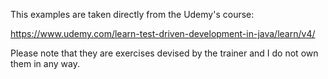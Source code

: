 This examples are taken directly from the Udemy's course: 

https://www.udemy.com/learn-test-driven-development-in-java/learn/v4/

Please note that they are exercises devised by the trainer and I do not own them in any way. 
